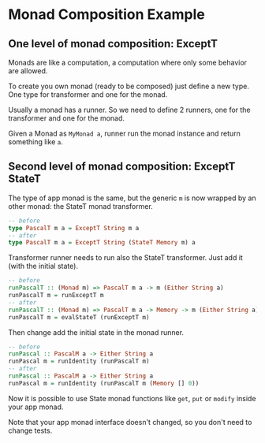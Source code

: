 # Monad Composition Example

## One level of monad composition: ExceptT

Monads are like a computation, a computation where only some behavior are allowed.  

To create you own monad (ready to be composed) just define a new type. One type for transformer and one for the monad.  

Usually a monad has a runner. So we need to define 2 runners, one for the transformer and one for the monad.  

Given a Monad as `MyMonad a`, runner run the monad instance and return something like `a`.

## Second level of monad composition: ExceptT StateT

The type of app monad is the same, but the generic `m` is now wrapped by an other monad: the StateT monad transformer.

```haskell
-- before
type PascalT m a = ExceptT String m a
-- after
type PascalT m a = ExceptT String (StateT Memory m) a
```

Transformer runner needs to run also the StateT transformer. Just add it (with the initial state).  

```haskell
-- before
runPascalT :: (Monad m) => PascalT m a -> m (Either String a)
runPascalT m = runExceptT m
-- after
runPascalT :: (Monad m) => PascalT m a -> Memory -> m (Either String a)
runPascalT m = evalStateT (runExceptT m)
```

Then change add the initial state in the monad runner.

```haskell
-- before
runPascal :: PascalM a -> Either String a
runPascal m = runIdentity (runPascalT m)
-- after
runPascal :: PascalM a -> Either String a
runPascal m = runIdentity (runPascalT m (Memory [] 0))
```

Now it is possible to use State monad functions like `get`, `put` or `modify` inside your app monad.  

Note that your app monad interface doesn't changed, so you don't need to change tests.
